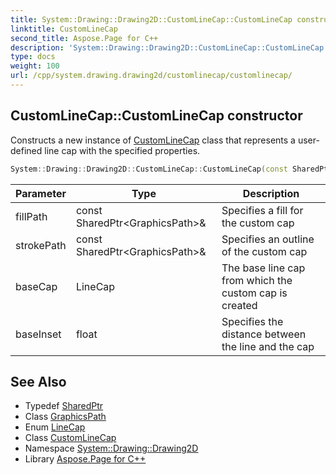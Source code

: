 ```yaml
---
title: System::Drawing::Drawing2D::CustomLineCap::CustomLineCap constructor
linktitle: CustomLineCap
second_title: Aspose.Page for C++
description: 'System::Drawing::Drawing2D::CustomLineCap::CustomLineCap constructor. Constructs a new instance of CustomLineCap class that represents a user-defined line cap with the specified properties in C++.'
type: docs
weight: 100
url: /cpp/system.drawing.drawing2d/customlinecap/customlinecap/
---
```

## CustomLineCap::CustomLineCap constructor


Constructs a new instance of [CustomLineCap](../) class that represents a user-defined line cap with the specified properties.

```cpp
System::Drawing::Drawing2D::CustomLineCap::CustomLineCap(const SharedPtr<GraphicsPath> &fillPath, const SharedPtr<GraphicsPath> &strokePath, LineCap baseCap=LineCap::Flat, float baseInset=0)
```


| Parameter | Type | Description |
| --- | --- | --- |
| fillPath | const SharedPtr\<GraphicsPath\>\& | Specifies a fill for the custom cap |
| strokePath | const SharedPtr\<GraphicsPath\>\& | Specifies an outline of the custom cap |
| baseCap | LineCap | The base line cap from which the custom cap is created |
| baseInset | float | Specifies the distance between the line and the cap |

## See Also

* Typedef [SharedPtr](../../../system/sharedptr/)
* Class [GraphicsPath](../../graphicspath/)
* Enum [LineCap](../../linecap/)
* Class [CustomLineCap](../)
* Namespace [System::Drawing::Drawing2D](../../)
* Library [Aspose.Page for C++](../../../)
